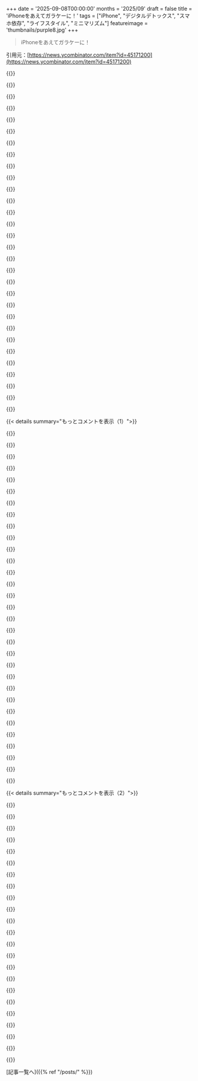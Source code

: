 +++
date = '2025-09-08T00:00:00'
months = '2025/09'
draft = false
title = 'iPhoneをあえてガラケーに！'
tags = ["iPhone", "デジタルデトックス", "スマホ依存", "ライフスタイル", "ミニマリズム"]
featureimage = 'thumbnails/purple8.jpg'
+++

> iPhoneをあえてガラケーに！

引用元：[https://news.ycombinator.com/item?id=45171200](https://news.ycombinator.com/item?id=45171200)




{{<matomeQuote body="スマホの電池を切って1週間生活する「コールドターキー」を試してみてほしいな。その間、スマホでやりたかったことと代わりに何をしたかをメモするんだ。1週間後にはスマホを「だめな電話」にできる準備が整うはずだよ。" userName="jaysonelliot" createdAt="2025/09/08 20:16:51" color="#ff33a1">}}




{{<matomeQuote body="私は全ての通知を永久にオフにしてるよ。「でも、これについてはどうなの？」って聞かれても、「うん、それもね」って答えるだけさ。" userName="nancyminusone" createdAt="2025/09/08 20:27:08" color="">}}




{{<matomeQuote body="俺も通知オフにしてるけど、特に若い人たちは素早い返信を期待してるから注意してね。返信が遅いと、優先されてないって思われて関係を壊すことになっちゃうかも。（遠距離恋愛で経験済みなんだ）" userName="dijit" createdAt="2025/09/08 20:37:29" color="#785bff">}}




{{<matomeQuote body="摩擦が多すぎだよ。1週間も「オフザマップ」になるなんて、俺にはそんな余裕はないね。" userName="sombrero_john" createdAt="2025/09/08 20:31:30" color="">}}




{{<matomeQuote body="もっと簡単な方法があるよ。ステップ1はソーシャルメディアを全部削除すること。ステップ2はないんだ。" userName="madaxe_again" createdAt="2025/09/08 20:46:20" color="">}}




{{<matomeQuote body="ソーシャルメディア以外にも時間泥棒なものはいっぱいあるよ。Reddit、YouTube、そして今見てるこのサイトなんかもそうさ。" userName="sombrero_john" createdAt="2025/09/08 20:58:22" color="">}}




{{<matomeQuote body="1ヶ月間ガラケーに変えてみて、記事とだいたい同じ経験をしたよ。一番困ったのはやっぱり地図だね。急いでどこかに行きたい時なんかは、事前に計画しなきゃならなかった。本当に必要な時はスマホを車に置いて、SIMを入れ替えて使ってたよ。" userName="dhon_" createdAt="2025/09/08 23:31:01" color="#38d3d3">}}




{{<matomeQuote body="森の小屋で休暇中ならいいんだけど、現実的に俺は支払い、ナビ、友達や家族との連絡、仕事のログインとか、毎日のほとんど全部にスマホが必要なんだよ。" userName="yosito" createdAt="2025/09/09 04:39:43" color="#38d3d3">}}




{{<matomeQuote body="電波が届かない場所でのバックパッキング旅行は、楽しくて社交的（友達と行こう！）にスマホ依存をリセットできるよ。運動や新鮮な空気も吸えるし、「連絡取れないなんて！」って言われる社会的圧力への「普通の」言い訳にもなるんだ。ただ、もうすぐ衛星データが奥地にも入ってくるだろうけどね。" userName="macNchz" createdAt="2025/09/08 21:26:03" color="#ff5733">}}




{{<matomeQuote body="通知チェックは1日1〜3回にしようよ。朝、仕事後、夜に気が向いたらでいいんだ。仕事中やプライベートの時間は、そもそもスマホを触る必要ないし、触れない状況も多いからね。" userName="djhn" createdAt="2025/09/09 05:40:48" color="#38d3d3">}}




{{<matomeQuote body="スマホを持たない生活で困るのは支払いだよね。特にインドのUPI決済はQRコードだし、現金払いできない場所も増えてる。それに金融機関からのOTP（ワンタイムパスワード）もどうするかって話だよ。" userName="vmurthy" createdAt="2025/09/09 02:52:49" color="#38d3d3">}}




{{<matomeQuote body="支払いとか基本的な連絡はスマートウォッチでもできるけど、仕事のアカウントやカメラ、地図が大きな壁なんだ。カメラは買えるけど、撮った写真の90%は仕事でメッセージアプリで即送るからね。" userName="esperent" createdAt="2025/09/09 07:03:04" color="#45d325">}}




{{<matomeQuote body="何年もこんな感じで過ごしてるんだけど、なんか逆にスマホを頻繁にチェックしちゃうんだよね。通知があれば返信が来たかどうかわかるのに、それがないからアプリを何度も開いて確認しちゃうんだ。" userName="dwedge" createdAt="2025/09/08 21:09:32" color="#ff5733">}}




{{<matomeQuote body="Apple製品のバッテリーを完全に使い切ると、高額な修理代がかかる可能性が高いよ。電源を切るだけでいいんだ。" userName="wao0uuno" createdAt="2025/09/09 18:50:13" color="">}}




{{<matomeQuote body="僕の妹もこんな感じで連絡を取ってるみたいで、「オフィスアワー」って冗談で言ってるんだ。すぐには返信せず、だいたい隔日の夜8時頃にメッセージが来る感じ。最初はイライラしたけど、慣れたら全然問題ないし、むしろ現代のコミュニケーションとしては正しいのかもって思ってるよ。" userName="mrweasel" createdAt="2025/09/09 11:46:43" color="#ff33a1">}}




{{<matomeQuote body="それらもソーシャルメディアだよ。" userName="marinesebastian" createdAt="2025/09/08 20:59:45" color="">}}




{{<matomeQuote body="費用がかかったの？それとも何かから救われたの？" userName="nottorp" createdAt="2025/09/09 05:38:46" color="">}}




{{<matomeQuote body="「人間関係を失った」ってコメント、長距離恋愛だと特にそうだろうね。もし関係が即時返信を求める非同期通信に依存するなら、健全な生活は難しいよ。僕は、緊急のことは電話、それ以外はプラットフォームの性質に合わせて確認するって明確に伝えてる。例えば、Instagramは暇つぶし、Messengerは家族の予定調整、SMSはちょっと重要で通知は視覚だけ。グループチャットは通知オフか週1回チェック。Signalは通知も既読表示もなしで使ってるよ。" userName="brailsafe" createdAt="2025/09/08 21:25:51" color="#38d3d3">}}




{{<matomeQuote body="ベトナムでも同じ問題に直面中。まだどこでも現金で払えるけど、QRコードを使うのがどんどん普通になってきてる。多分1、2年でQRコードしか使えない場所が出てくるんだろうな。めっちゃ便利なんだけど…現地の銀行口座がないとか、スマホのバッテリーが切れたり、30分前に僕の銀行システムがダウンしたみたいに困ることもあるんだ。" userName="esperent" createdAt="2025/09/09 08:31:11" color="">}}




{{<matomeQuote body="僕も同じ経験。昔のガラケーに切り替えたら、隣人にドラッグディーラーって冗談言われたよ、笑。でもマジで地図が恋しかった。どこか行く時？車に乗って、エンジンかけて、地図アプリで調べて、出発って感じ。テキストメッセージや簡単な写真が送れないのも困った。スーパーで安売りしてるもの（「これ10%オフだけど、夕食に試してみる？」）の写真を妻に送れないのが本当に残念だったし、オートフィルの便利さも懐かしい。あとは、待ち時間とか医者の待合室での暇つぶしにもスマホは良かったな。20年前は雑誌があったけど、今はもうないし…。結局、何回か道に迷った後、諦めてPixel 4に戻しちゃったよ。" userName="red-iron-pine" createdAt="2025/09/09 15:56:22" color="#38d3d3">}}




{{<matomeQuote body="テキストの返信が遅れるって分かると、電話として使うことにもまた価値が出てくるよね。" userName="inanutshellus" createdAt="2025/09/09 13:41:20" color="">}}




{{<matomeQuote body="＞支払いとか基本的なコミュニケーションは腕時計でできる。それって違いがないんじゃない？" userName="peder" createdAt="2025/09/09 14:16:14" color="">}}




{{<matomeQuote body="でも俺は毎日スマホが必要なんだ。2FAがないとクライアントのサーバーにログインできないし、決済もできないし、めちゃくちゃ重要なことがたくさんあるんだよね。だから僕はJomoアプリが完璧だと気づいたよ。集中を妨げたり、ついつい見ちゃうアプリやウェブサイトを全部ブロックしたんだ。デトックス期間が終わったら、運動して10k歩いたとかの条件を満たした時だけ、夜に15分間だけ許可してる。そうすると、大抵は使いたいと思わないけど、友達からのメッセージがあったり、自分で何かを投稿したくなることもあるからね。" userName="GrzegorzWidla" createdAt="2025/09/14 16:59:29" color="#ff5733">}}




{{<matomeQuote body="うん、最新のiPhoneはほぼどこでも使える衛星テキスト機能があるし、T-Mobileももうすぐ完全に衛星データアクセスを提供し始めるんだってさ :(" userName="mtoner23" createdAt="2025/09/09 02:20:58" color="">}}




{{<matomeQuote body="＞彼らは君の返信がないことを、自分たちを優先してないって受け取るだろう。それはその通りだよ。電話で連絡してくる人を優先してるんだからね。僕がテキストを送るのは大抵、すぐに返信が要らない時。明日返事が来れば十分。もしもっと早く返事が欲しいなら（画像をテキストで送る時とか、うるさい場所にいる時とか）、後で電話して呼び出すんだ。通知の扱い方も違うよ。いろんな着信音を設定してて、通知フィルターもかなり細かくしてる。ほとんどのアプリは画面がオフの時、通知音は鳴らない。ロック画面にもほとんどの通知は表示されないし、ステータスバーにも出ない。標準の着信音は、短くて静かな呼び出し音の後に長い間隔があるmp3にしてるから、着信通知は来るけど無視しやすいんだ。大事な連絡先（家族）だけがポップアップ表示されて、違う着信音になるようにしてる。スマホを移行するのを dread してるよ。これらが全部バックアップできないからね。去年機種変更したんだけど、まだたまに通知をブラックリストに入れ忘れてて、2日以上使ってないと https://dontkillmyapp.com のせいでそもそも動かないから気づかなかったアプリが見つかるんだ。" userName="efreak" createdAt="2025/09/10 04:17:36" color="#785bff">}}




{{<matomeQuote body="僕はRedditとYouTubeは仕事関連のトピックを追うために使ってるんだ。Hacker Newsも多少はね。考えてみれば、これらが俺のスクリーンタイムのほとんどを占めてるアプリだよ。" userName="cheema33" createdAt="2025/09/08 21:08:21" color="">}}




{{<matomeQuote body="スマホはほぼ常にサイレントとDo Not Disturb設定にしてるんだ。親しい友達は「お気に入り」に入れてるから連絡は届くよ。<br>サードパーティアプリはチャット、マップ、ライドシェア、音楽、勉強、車のアプリで10個くらい。他は全部ブラウザで済ませてる。<br>これ、すごく良いよ。バスでつまらない動画とかInstagramのウェブ版見るのでも全然問題ないし。" userName="karlgkk" createdAt="2025/09/08 20:39:35" color="#ff5733">}}




{{<matomeQuote body="これが俺のSNS依存症を治した方法だよ。iPhoneからエンタメ系アプリを全部消して、ユーティリティデバイスにしたんだ。音楽とポッドキャストだけは残してる。<br>家にはエンタメやSNS系のアプリを入れたiPad miniがあるけど、日中は使う機会が少ない。<br>この生活を数ヶ月続けて、SNSをチェックするのは週に2回くらいになったよ。<br>Facebook、Instagram、Threads、YouTube、TikTokをiPhoneから消したら、バッテリー持ちがほぼ倍になったのは驚きだったね。" userName="miika" createdAt="2025/09/09 06:42:51" color="#45d325">}}




{{<matomeQuote body="ごめん、基本的な質問なんだけど。<br>まだ全てのSNSにブラウザからアクセスできるんだよね？" userName="pj_mukh" createdAt="2025/09/09 07:20:00" color="">}}




{{<matomeQuote body="＞積極的な注意を払わなくてもいいから音楽とポッドキャストだけは許してる。<br>ポッドキャスト？積極的な注意を払わずにどうやって聞いて、どう役に立ててるの？" userName="bookofjoe" createdAt="2025/09/09 14:17:35" color="">}}




{{< details summary="もっとコメントを表示（1）">}}

{{<matomeQuote body="これが俺の弱点なんだよなー。<br>iPhoneに変えてからLeechBlockがないのが本当に恋しいよ。" userName="CalRobert" createdAt="2025/09/09 07:34:22" color="">}}




{{<matomeQuote body="DNSレベルでブロックできるよ。俺は2048で時間を無駄にするのをやめたい時にそうしたんだ。（スマホでDNSをどう設定するかは知らないけど、その時はPCでプレイしてたからね）" userName="stanac" createdAt="2025/09/09 07:35:27" color="#38d3d3">}}




{{<matomeQuote body="俺はBurnout Buddyを使ってるよ。アプリもウェブサイトもブロックできるんだ。カスタムルールを設定できて、時間ベースとか使用量ベース、あとはShortcutsでトリガーすることもできる。<br>例えば、ジムに入ったらRedditをブロックする設定にしてるよ。" userName="adamors" createdAt="2025/09/09 09:08:33" color="#ff5733">}}




{{<matomeQuote body="個人差はあるけど、俺は時々、何も考えずにできるビデオゲームをしながらポッドキャストやオーディオブックを聞くよ。<br>ビデオゲーム中に番組を見ることはできない、画面をちゃんと見なきゃいけないからね。<br>ゲームが思考力を必要としないから、ポッドキャストの内容にはちゃんと注意を払えるんだ。" userName="abustamam" createdAt="2025/09/09 14:42:34" color="#38d3d3">}}




{{<matomeQuote body="＞積極的な注意を払わなくてもいいから音楽とポッドキャストだけは許してる。<br>俺、安いMP3プレイヤーを買ったんだけど、それがスマホの使用量を大幅に減らしてくれて、たまにスマホをどこに置いたか忘れちゃうくらいだよ。" userName="zenmac" createdAt="2025/09/09 10:53:17" color="#38d3d3">}}




{{<matomeQuote body="この話題に関する素晴らしい動画だよ。<br>『You Need to Be Bored. Here’s Why.』を見て、俺も今は15分間『意識的に』何もしないで考えるようにしてるんだ。<br>頭の中に『やること、覚えといてね』って入れたことが、この15分間で全部戻ってくるんだよね。この練習ですごく頭がスッキリするよ。<br>その後スマホを手に取ってブラウジングし始めると、そのスッキリ感が消えちゃって、なんか嫌な気分になるんだ。<br>だからスマホで時間を無駄にするのがだんだん嫌になってきたんだよね。これがどうなるか見ものだ。<br>これまでスマホで結構な時間を無駄にしてきたからな。URL: https://www.youtube.com/watch?v=orQKfIXMiA8I" userName="mixermachine" createdAt="2025/09/09 09:22:22" color="#ff5c5c">}}




{{<matomeQuote body="俺もこれに助けられてるよ。NextDNSのプロファイルをスマホとPCに設定して、問題のあるサイトをブロックしてるんだ。設定ダッシュボードも、タブレットからじゃないと触れないようにしてるんだよ。" userName="DimmieMan" createdAt="2025/09/09 09:24:55" color="#ff5733">}}




{{<matomeQuote body="今までタブレットを買う理由がなかったけど、君がすごく良い理由をくれたみたいだね。<br>すべての気を散らすものを持ち運べない別のデバイスに移すって最高のアイデアだ！試してみるよ！Miika、ありがとう！" userName="dakial1" createdAt="2025/09/09 11:31:35" color="">}}




{{<matomeQuote body="ああ、でもソーシャルメディア企業が、この体験をあえて不快なものにしてくれてるんだよね。" userName="devnullbrain" createdAt="2025/09/09 10:59:57" color="">}}




{{<matomeQuote body="家事をしながらなら簡単にポッドキャストを聴けるよ。ほとんどのポッドキャストはそんなに情報がぎっしり詰まってるわけじゃないし、完璧に覚えてなくても、トピックの概要は掴めるし、後で深く掘り下げることもできる（しなくてもいい）。<br>むしろ逆に言えば、ほとんどのポッドキャストはそんなにメリットがないとも言えるんだけどね。" userName="WA" createdAt="2025/09/09 14:41:34" color="">}}




{{<matomeQuote body="スマホ依存は深刻だから、ブラウザはログアウト、パスワードは持ち歩かないなど対策は必要だよ。人生を見つめ直し、専門家の助けも検討すべきだね。スマホ画面じゃ本当の素晴らしい人生は手に入らない。何年も前にFBアプリとメッセンジャーをスマホから削除し、デスクトップのみにしたんだ。これはすごくおすすめだよ。ソーシャルノイズから切り離されるのは魔法みたいだよ。" userName="jajko" createdAt="2025/09/09 08:34:06" color="#ff33a1">}}




{{<matomeQuote body="個人的には、サイクリング中や運転中にポッドキャストを聴くよ。ただ座って聴くのは無理で、何か体を動かす必要があるんだ。" userName="someuser2345" createdAt="2025/09/09 15:22:40" color="">}}




{{<matomeQuote body="俺は何年もそういうアプリをインストールしてないよ。困るのはブラウザでウェブ版を使っちゃうことなんだ。ブラウザなしじゃやっていけないからね。" userName="smeej" createdAt="2025/09/09 16:44:57" color="">}}




{{<matomeQuote body="俺もソーシャルメディアは全部削除したよ。でもYouTube（NewPipeの方だけどね）は残してる。厳選したチャンネル登録リストだけにして、自動おすすめやトレンド、Shortsは非表示にしてるんだ。そこで面白いものをたくさん見つけてるよ。" userName="andrepd" createdAt="2025/09/09 10:32:26" color="#45d325">}}




{{<matomeQuote body="これ、まさに俺にも効いたよ。これまではiPadが何年も部屋の片隅で朽ち果ててたんだ。だってスマホがいつも手元にあって、もうスマホで全部消費しちゃってたから、iPadの必要性がなくなってたんだよね。" userName="mbrochh" createdAt="2025/09/10 04:42:49" color="">}}




{{<matomeQuote body="アプリをインストールさせるためにわざとそうしてるんだよ。アプリはCookieよりもデバイスの奥深くに入り込めるからね。" userName="red-iron-pine" createdAt="2025/09/09 15:52:27" color="">}}




{{<matomeQuote body="freedom.to でブラウザのソーシャルメディアをブロックする実験をしてるんだ。VPNプロファイルでサイトをブロックするし、Screen Time APIを使って特定のアプリもブロックできるよ。デメリットは、iOS設定で簡単にプロファイルを無効にできちゃうことと、無料で設定できることにサブスク課金してることかな。自分で管理するよりもスケジュール（平日ブロックとか）が作りやすいのがメリットだね。" userName="mlinsey" createdAt="2025/09/09 13:59:15" color="#ff5c5c">}}




{{<matomeQuote body="私が持ってるタブレットでやってることだよ。Androidタブレットだけど、脱Google化して偽アカウントを使ってる。そうすれば、アカウントに紐付けられずにゲームやアプリを遊べるんだ。" userName="eighthourblink" createdAt="2025/09/09 13:30:16" color="">}}




{{<matomeQuote body="https://gpodder.github.io は、Podcastを購読してMP3としてダウンロードし、オフラインプレーヤーに同期できる素晴らしいアプリだよ。" userName="10729287" createdAt="2025/09/09 15:41:22" color="#38d3d3">}}




{{<matomeQuote body="変なサブスクがないこういうアプリをちょうど探してたんだ。このアプリを教えてくれて本当に嬉しいよ。素敵で無料だね！" userName="foreslion" createdAt="2025/09/09 20:29:52" color="">}}




{{<matomeQuote body="うわ、これいいね！ しかもかなり気前のいい無料アプリだよ。" userName="aethrum" createdAt="2025/09/09 15:40:55" color="">}}




{{<matomeQuote body="これは本当にそうだなって思うし、また自分のオフィスが欲しいってすごく思うよ。個室環境にも利点はあるけど、騒音のせいでヘッドホンが必要になって、それが集中を妨げるんだ。" userName="Lord-Jobo" createdAt="2025/09/09 13:37:23" color="">}}




{{<matomeQuote body="NextDNSに賛成！<br>先週、AndroidスマホでBrick[0]みたいなソリューションを試してたんだ。持ってた古いバッジをNFCトリガーとして使って、Taskerの自動化でREST API経由でNextDNSのフィルタリングプロファイルを有効／無効にしてるんだ。<br>うまく機能してるけど、フィルタリングが有効／無効になるまで少し時間がかかるね。多分スマホのDNSキャッシュのせいかな。<br>YouTubeやReddit、Instagramなんかが調べ物で必要な時もあるから、今はScreenZen[1]を使ってアプリを開くのをちょっと意識的にする控えめな方法に落ち着いたよ。iPadで制限を回避しちゃうこともあるけど、全体的に無駄なスクリーンタイムは減ってるから、あまり気にしないことにしてる。<br>通知はいつも重要なものだけ受け取るように設定してるし、「おやすみモード」と「ルーティン」もほとんどの時間有効にしてるから問題ないね。それにスマートウォッチでメッセージをさっと確認できるし。<br>[0] https://getbrick.app/<br>[1] https://www.screenzen.co/" userName="0xf3ffff" createdAt="2025/09/09 10:54:51" color="#38d3d3">}}




{{<matomeQuote body="iPhoneならScreen Timeを使ってSNSアプリやそのウェブサイトをブロックできるよ。でも、アカウントの持ち主（子供じゃない場合）ならいつでもScreen Timeのブロックを回避できちゃうんだけどね。それでも、一応障壁にはなるよ。" userName="pavlov" createdAt="2025/09/09 09:13:00" color="">}}




{{<matomeQuote body="僕の対策は、いつもシークレットモードでログインすること。これだとCookieが記憶されないからね。毎回パスワード入力と2FAが必要になるけど。" userName="wkrsz" createdAt="2025/09/09 11:57:29" color="">}}




{{<matomeQuote body="iPhoneにはウェブサイトのブロック機能が内蔵されてるよ。サイトごとに時間制限を設定できて、0分に設定すれば実質的にサイトをブロックできるんだ。家族や友達にPINを設定してもらえばバッチリだよ。" userName="wao0uuno" createdAt="2025/09/09 18:48:24" color="#785bff">}}




{{<matomeQuote body="面白いね！ Appleが“Assistive Access”モードをもっと拡張してくれたらいいのに。<br>これはcognitive disabilitiesを持つ人向けだけど、高齢者にもすごく良い機能だよ。僕には合わないけどね。例えば、仕事中はJira、Slack、GitHubが必要だけど、仕事時間以外は使いたくないんだ。Focus Modesとかアプリを削除する（TikTokとか）ことで自分を律するのはできるけど、強制できる方法があったらいいなと思うよ。URL: https://support.apple.com/guide/assistive-access-iphone/set-..." userName="willio58" createdAt="2025/09/08 18:26:18" color="#785bff">}}




{{<matomeQuote body="iPhoneじゃないけど、僕の解決策はLineageOS + microGだよ。仕事中じゃない時はプッシュ通知をオフにしてるんだ。特定のメッセージを待ってる場合は、そのアプリだけ有効にするけどね。これだとソーシャルアプリのメッセージがすぐ来ないこともあるけど、僕はこれで問題ないよ。" userName="bornfreddy" createdAt="2025/09/08 20:32:05" color="">}}




{{<matomeQuote body="それって、彼が言ってたFocus Modesのことだよ。iOSの機能で、まさにそれができるんだ。" userName="simscitizen" createdAt="2025/09/09 02:15:16" color="">}}




{{<matomeQuote body="標準のAndroidにはワークプロファイルがあるよ。ユーザーは好きな時に”ワークプロファイル”を有効にしたり無効にしたりできるんだ。僕はオンコール勤務があるからこれを使ってるよ。たいていの週は仕事用アカウントに張り付く必要はないからね。" userName="alternatex" createdAt="2025/09/09 06:44:17" color="">}}

{{</details>}}




{{< details summary="もっとコメントを表示（2）">}}

{{<matomeQuote body="仕事用には古いiPhoneを使ってるよ。" userName="zeckalpha" createdAt="2025/09/08 22:09:57" color="">}}




{{<matomeQuote body="予備のスマホを使うのはかなり良いアイデアだよ。必要な時だけ引き出しから出して、用が済んだらすぐに戻してるんだ。" userName="teeeeeegz" createdAt="2025/09/09 04:52:36" color="">}}




{{<matomeQuote body="Jira、Slack、GitHubは必要だけど、スマホにはいらないよね。長い間、仕事用のアプリは2FA関係のものだけだったんだ。それで、会社にスマホかYubiKeyを買ってって頼んだら、YubiKeyをもらえたよ。これで僕のスマホは仕事関係から完全に解放されたんだ。" userName="em500" createdAt="2025/09/08 19:27:40" color="#ff5c5c">}}




{{<matomeQuote body="2FAが必要な仕事アプリでこれを試したら、会社から強く反発されて、始末書を書かされる寸前だったんだ。結局、個人スマホにMS Authenticatorを入れたよ。仕事のものが個人スマホに侵入してるのが、まだ苦々しい気持ちだね。" userName="at-fates-hands" createdAt="2025/09/08 19:48:14" color="">}}




{{<matomeQuote body="Microsoft Authenticatorは本当に嫌い！なんで専用アプリが必要なの？Google Authenticator、Auth Apple Passwords、Aegisとか、みんなTOTPで動くのに、クソみたいなMicrosoftは、あのバカなDuoみたいに独自のやり方をするんだから。" userName="mcny" createdAt="2025/09/09 09:16:23" color="">}}




{{<matomeQuote body="実はMicrosoftログインでも、別の認証アプリが使えるんだよ。俺はスマホのAegisを使ってる。サインアップの途中のメッセージでは、どこもMicrosoft Authenticatorって書いてあって分かりにくいけど、TOTPコード取得の手順を進むと「別の認証アプリを使いたい」みたいなリンクが出てきて、汎用TOTPアプリ用のQRコードが表示されるんだ。" userName="jlokier" createdAt="2025/09/09 10:46:15" color="#ff5733">}}




{{<matomeQuote body="俺もこれやったよ。会社のセットアップガイドは超長ったらしくて、MS Authenticatorが唯一の選択肢みたいに遠回しに示唆してた。ただ、これは組織の設定次第だから、君のケースでは違うかもしれないね。Wi-Fiやモバイル回線がないセキュアな場所で働く従業員はTOTPをオフにできないらしいし。" userName="jonbiggums22" createdAt="2025/09/09 15:30:24" color="">}}




{{<matomeQuote body="https://authenticator.cc/ は考えたことある？OTP生成をウェブブラウザ拡張にオフロードするなんて、確かに面白いアイデアだよね。でも、もし会社が適切なハードウェア（Yubikey、NitroKeyなど）を提供してくれないなら、境界を尊重する代替策もあるんだよ。" userName="andrewSC" createdAt="2025/09/09 00:49:36" color="#ff5c5c">}}




{{<matomeQuote body="誰も教えてくれないけど、企業は自分たちのアプリを使わせたいんだよ。でもほとんどは、ノートPCで動くFLOSSアプリで代用できるんだ。" userName="mixmastamyk" createdAt="2025/09/09 01:59:46" color="">}}




{{<matomeQuote body="君に役立つかは分からないけど、俺は個人的にノートPCの1Passwordで2FAコードを生成してるよ。たくさんの代替設定をクリックして進んだら、Microsoftサービスでも使えたんだ。ただ、会社がTOTPじゃなくてプッシュ2FAにこだわるなら、これは無効にされるかもしれないね。" userName="setopt" createdAt="2025/09/09 05:33:32" color="#ff33a1">}}




{{<matomeQuote body="もし俺がそうなったら、一番安いAndroidスマホを買って、それを仕事用ノートPCに接着剤でくっつけちゃうね。" userName="jonbiggums22" createdAt="2025/09/09 15:31:06" color="">}}




{{<matomeQuote body="＞仕事中にJira、Slack、GitHubが必要ってあったけどさ、なんで仕事中にスマホでそれらを使う必要があるの？デスクトップやノートPCとか、他のものを使わないの？" userName="that_guy_iain" createdAt="2025/09/09 06:52:08" color="">}}




{{<matomeQuote body="ずっとデスクに座って仕事してるならPCで全部できちゃうかもだけど、会議が多い人はスマホにカレンダーとかメールとかメッセンジャーがないと、ぶっちゃけ無理だよね。" userName="swiftcoder" createdAt="2025/09/09 08:08:18" color="#785bff">}}




{{<matomeQuote body="会議中にスマホいじってどうするの？集中しないから、うちはスマホもPCも禁止にしてるんだよ。" userName="that_guy_iain" createdAt="2025/09/11 13:05:06" color="">}}




{{<matomeQuote body="iOS 18からAssistive Accessに好きなアプリを入れられるようになったんだって！Beeper入れてみたけど、かなり調子いいよ。" userName="idolofdust" createdAt="2025/09/08 19:51:45" color="">}}




{{<matomeQuote body="Assistive Access試したけど、一日も持たなかったよ。こういうシンプルにしようって試みって、大体理想と現実がかけ離れてるんだよね。" userName="al_borland" createdAt="2025/09/08 19:10:55" color="#ff33a1">}}




{{<matomeQuote body="Assistive Accessは良いんだけど、通知読むのに何回もクリックしなきゃいけないのが嫌だね。ホーム画面から直接メッセージ読めないし、通常より頻繁にロック解除しなきゃいけなくて、むしろ面倒だったよ。" userName="ismokedoinks" createdAt="2025/09/08 20:10:00" color="#38d3d3">}}




{{<matomeQuote body="そうそう。Cameraアプリとか重要な機能がかなり制限されてるのを見ると、Assistive Accessって私みたいな一般人向けじゃないんだなって思うよ。" userName="teeeeeegz" createdAt="2025/09/09 04:17:06" color="">}}




{{<matomeQuote body="＞認知機能障害のある人たち。って書いてるけど、私のスマホ依存と自己制御ができない状態って、これに当てはまるのかな？" userName="xattt" createdAt="2025/09/08 20:10:15" color="">}}




{{<matomeQuote body="すごい、ありがとう、見落としてたよ。スマートTVのUIも、見た目にこだわらないユーザー向けにこういうシンプルモードを求めてると思うな。" userName="Barbing" createdAt="2025/09/08 21:27:14" color="">}}




{{<matomeQuote body="メールは必要だし通知もほしいけど、9割は重要じゃないよね。FOSDEMのトークで、ほとんどのメールが個人的なものじゃなくて、パスワードリセットとか2FAみたいな「トランザクション」だって聞いて、目からウロコだったよ。長年フィルターで頑張ってたけど、言われてみればその通り。だから、ホワイトリスト方式に変えたんだ。全部「Transactional」フォルダに入れて、本当に必要な20件くらいのアドレスだけ受信箱に入るようにしたら、何年かぶりに通知オンにできるくらいになったよ。まだオンにしてないけど、本当に便利になった。" userName="dwedge" createdAt="2025/09/08 21:08:02" color="#ff5c5c">}}




{{<matomeQuote body="わかる。私も何年も前にプライベートのメールアドレスを作ったんだ。そこには個人的なやり取りしか来ないように、家族とか友達にしか教えてないよ。企業（すぐハッキングされたり、勝手にニュースレター送りつけたりするからね）には絶対教えないようにしてる。" userName="codethief" createdAt="2025/09/09 00:18:53" color="#ff33a1">}}

{{</details>}}



[記事一覧へ]({{% ref "/posts/" %}})
